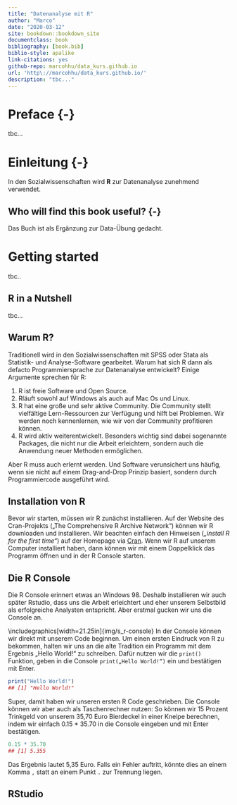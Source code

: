 ```yaml
--- 
title: "Datenanalyse mit R"
author: "Marco"
date: "2020-03-12"
site: bookdown::bookdown_site
documentclass: book
bibliography: [book.bib]
biblio-style: apalike
link-citations: yes
github-repo: marcohhu/data_kurs.github.io
url: 'http\://marcohhu/data_kurs.github.io/'
description: "tbc..."
---
```


# Preface {-}

tbc...

<!--chapter:end:index.Rmd-->

# Einleitung {-}

In den Sozialwissenschaften wird **R** zur Datenanalyse zunehmend verwendet.

## Who will find this book useful? {-}

Das Buch ist als Ergänzung zur Data-Übung gedacht.


<!--chapter:end:intro.Rmd-->

# Getting started
tbc..





## R in a Nutshell

tbc...

## Warum R?

Traditionell wird in den Sozialwissenschaften mit SPSS oder Stata als Statistik- und Analyse-Software gearbeitet. Warum hat sich R dann als defacto Programmiersprache zur Datenanalyse entwickelt? Einige Argumente sprechen für R:

1. R ist freie Software und Open Source. 
2. Rläuft sowohl auf Windows als auch auf Mac Os und Linux.
3. R hat eine große und sehr aktive Community. Die Community stellt vielfältige Lern-Ressourcen zur Verfügung und hilft bei Problemen. Wir werden noch kennenlernen, wie wir von der Community profitieren können.
4. R wird aktiv weiterentwickelt. Besonders wichtig sind dabei sogenannte Packages, die nicht nur die Arbeit erleichtern, sondern auch die Anwendung neuer Methoden ermöglichen.

Aber R muss auch erlernt werden. Und Software verunsichert uns häufig, wenn sie nicht auf einem Drag-and-Drop Prinzip basiert, sondern durch Programmiercode ausgeführt wird.

## Installation von R 

Bevor wir starten, müssen wir R zunächst installieren. Auf der Website des Cran-Projekts („The Comprehensive R Archive Network“) können wir R downloaden und installieren. Wir beachten einfach den Hinweisen (_„install R for the first time“_) auf der Homepage via [Cran](https://cran.r-project.org/). Wenn wir R auf unserem Computer installiert haben, dann können wir mit einem Doppelklick das Programm öffnen und in der R Console starten. 

## Die R Console

Die R Console erinnert etwas an Windows 98. Deshalb installieren wir auch später Rstudio, dass uns die Arbeit erleichtert und eher unserem Selbstbild als erfolgreiche Analysten entspricht. Aber erstmal gucken wir uns die Console an.

\includegraphics[width=21.25in]{img/s_r-console} 
In der Console können wir direkt mit unserem Code beginnen. Um einen ersten Eindruck von R zu bekommen, halten wir uns an die alte Tradition ein Programm mit dem Ergebnis „Hello World!“ zu schreiben. Dafür nutzen wir die `print()` Funktion, geben in die Console `print(„Hello World!“)` ein und bestätigen mit Enter. 

```r
print("Hello World!")
## [1] "Hello World!"
```

Super, damit haben wir unseren ersten R Code geschrieben. 
Die Console können wir aber auch als Taschenrechner nutzen: So können wir 15 Prozent Trinkgeld von unserem 35,70 Euro Bierdeckel in einer Kneipe berechnen, indem wir einfach 0.15 * 35.70 in die Console eingeben und mit Enter bestätigen. 

```r
0.15 * 35.70
## [1] 5.355
```
Das Ergebnis lautet 5,35 Euro. Falls ein Fehler auftritt, könnte dies an einem Komma `,` statt an einem Punkt `.` zur Trennung liegen.


## RStudio

<!--chapter:end:getting-started.Rmd-->

